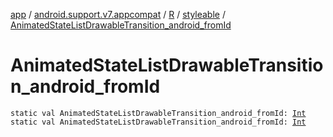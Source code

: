 [app](../../../index.md) / [android.support.v7.appcompat](../../index.md) / [R](../index.md) / [styleable](index.md) / [AnimatedStateListDrawableTransition_android_fromId](./-animated-state-list-drawable-transition_android_from-id.md)

# AnimatedStateListDrawableTransition_android_fromId

`static val AnimatedStateListDrawableTransition_android_fromId: `[`Int`](https://kotlinlang.org/api/latest/jvm/stdlib/kotlin/-int/index.html)
`static val AnimatedStateListDrawableTransition_android_fromId: `[`Int`](https://kotlinlang.org/api/latest/jvm/stdlib/kotlin/-int/index.html)